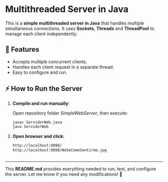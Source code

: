 # Multithreaded Server in Java

This is a **simple multithreaded server in Java** that handles multiple simultaneous connections. It uses **Sockets**, **Threads** and **ThreadPool** to manage each client independently.

## 📌 Features
- Accepts multiple concurrent clients.
- Handles each client request in a separate thread.
- Easy to configure and run.


## ⚡ How to Run the Server
1. **Compile and run manually**:

   Open repository folder *SimpleWebServer*, then execute: 
   ```sh
   javac ServidorWeb.java
   java ServidorWeb

2. **Open browser and click:**
   ```sh
   http://localhost:9898/
   http://localhost:9898/NoSeComoSentirme.jpg



---

This **README.md** provides everything needed to run, test, and configure the server. Let me know if you need any modifications! 🚀

   
